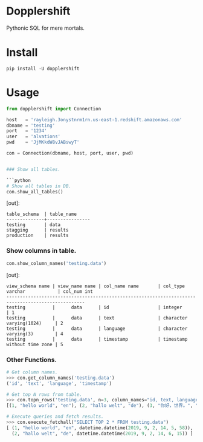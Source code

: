 # Dopplershift

Pythonic SQL for mere mortals.

# Install

```
pip install -U dopplershift
```


# Usage


```python
from dopplershift import Connection

host   = 'rayleigh.3onystnrm1rn.us-east-1.redshift.amazonaws.com'
dbname = 'testing'
port   = '1234'
user   = 'alvations'
pwd    = 'JjMKkdW8vJABswyT'

con = Connection(dbname, host, port, user, pwd)


### Show all tables.

```python
# Show all tables in DB.
con.show_all_tables()
```

[out]:

```
table_schema  | table_name                                          
--------------+----------------
testing       | data
stagging      | results
production    | results
```

### Show columns in table.

```python
con.show_column_names('testing.data')
```

[out]:

```
view_schema name | view_name name | col_name name       | col_type varchar            | col_num int
---------------------------------------------------------------------------------------------------
testing          |      data      | id                  | integer                     | 1          
testing          |      data      | text                | character varying(1024)     | 2          
testing          |      data      | language            | character varying(3)        | 4          
testing          |      data      | timestamp           | timestamp without time zone | 5          
```

### Other Functions.

```python
# Get column names.
>>> con.get_column_names('testing.data')
('id', 'text', 'language', 'timestamp')

# Get top N rows from table.
>>> con.topn_rows('testing.data', n=3, column_names="id, text, language")
[(1, "hello world", "en"), (2, "hallo welt", "de"), (3, "你好，世界。", "zh")]

# Execute queries and fetch results.
>>> con.execute_fetchall("SELECT TOP 2 * FROM testing.data")
[ (1, "hello world", "en", datetime.datetime(2019, 9, 2, 14, 5, 58)),
  (2, "hallo welt", "de", datetime.datetime(2019, 9, 2, 14, 6, 15)) ]
```
